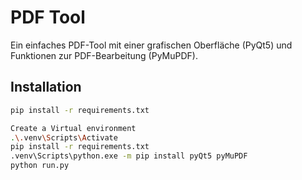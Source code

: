 # PDF Tool

Ein einfaches PDF-Tool mit einer grafischen Oberfläche (PyQt5) und Funktionen zur PDF-Bearbeitung (PyMuPDF).

## Installation

```bash
pip install -r requirements.txt

Create a Virtual environment
.\.venv\Scripts\Activate
pip install -r requirements.txt
.venv\Scripts\python.exe -m pip install pyQt5 pyMuPDF
python run.py